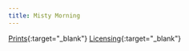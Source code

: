 ```yaml
---
title: Misty Morning
---
```

[Prints](https://pixels.com/featured/misty-morning-brady-lane.html){:target="_blank"}
[Licensing](https://licensing.pixels.com/featured/misty-morning-brady-lane.html){:target="_blank"}